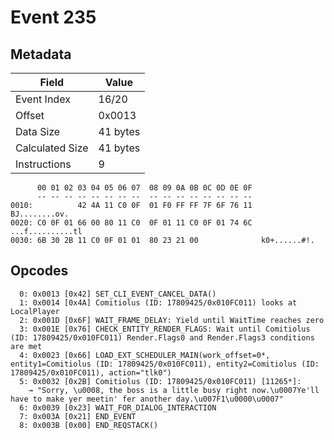 # Event 235

## Metadata

| Field           | Value    |
|-----------------|----------|
| Event Index     | 16/20    |
| Offset          | 0x0013   |
| Data Size       | 41 bytes |
| Calculated Size | 41 bytes |
| Instructions    | 9        |

```
      00 01 02 03 04 05 06 07  08 09 0A 0B 0C 0D 0E 0F
      -- -- -- -- -- -- -- --  -- -- -- -- -- -- -- --
0010:          42 4A 11 C0 0F  01 F0 FF FF 7F 6F 76 11     BJ........ov.
0020: C0 0F 01 66 00 80 11 C0  0F 01 11 C0 0F 01 74 6C  ...f..........tl
0030: 6B 30 2B 11 C0 0F 01 01  80 23 21 00              k0+......#!.    
```

## Opcodes

```
  0: 0x0013 [0x42] SET_CLI_EVENT_CANCEL_DATA()
  1: 0x0014 [0x4A] Comitiolus (ID: 17809425/0x010FC011) looks at LocalPlayer
  2: 0x001D [0x6F] WAIT_FRAME_DELAY: Yield until WaitTime reaches zero
  3: 0x001E [0x76] CHECK_ENTITY_RENDER_FLAGS: Wait until Comitiolus (ID: 17809425/0x010FC011) Render.Flags0 and Render.Flags3 conditions are met
  4: 0x0023 [0x66] LOAD_EXT_SCHEDULER_MAIN(work_offset=0*, entity1=Comitiolus (ID: 17809425/0x010FC011), entity2=Comitiolus (ID: 17809425/0x010FC011), action="tlk0")
  5: 0x0032 [0x2B] Comitiolus (ID: 17809425/0x010FC011) [11265*]:
    → "Sorry, \u0008, the boss is a little busy right now.\u0007Ye'll have to make yer meetin' fer another day.\u007F1\u0000\u0007"
  6: 0x0039 [0x23] WAIT_FOR_DIALOG_INTERACTION
  7: 0x003A [0x21] END_EVENT
  8: 0x003B [0x00] END_REQSTACK()
```
